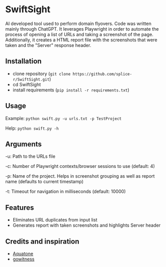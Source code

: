 # SwiftSight
AI developed tool used to perform domain flyovers.
Code was written mainly through ChatGPT. It leverages Playwright in order to automate the process of opening a list of URLs and taking a screenshot of the page.
Additionally, it creates a HTML report file with the screenshots that were taken and the "Server" response header.

## Installation
- clone repository (`git clone https://github.com/splice-r/SwiftSight.git`)
- cd SwiftSight
- install requirements (`pip install -r requirements.txt`)

## Usage
Example: `python swift.py -u urls.txt -p TestProject`

Help: `python swift.py -h`

## Arguments
-u:  Path to the URLs file

-c: Number of Playwright contexts/browser sessions to use (default: 4)

-p: Name of the project. Helps in screenshot grouping as well as report name (defaults to current timestamp)

-t: Timeout for navigation in milliseconds (default: 10000)
                                                                                 

## Features
- Eliminates URL duplicates from input list
- Generates report with taken screenshots and highlights Server header

## Credits and inspiration
- [Aquatone](https://github.com/michenriksen/aquatone)
- [gowitness](https://github.com/sensepost/gowitness)
